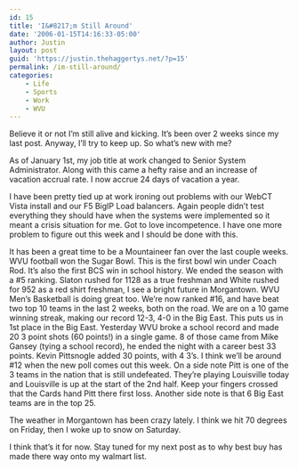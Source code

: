 ```yaml
---
id: 15
title: 'I&#8217;m Still Around'
date: '2006-01-15T14:16:33-05:00'
author: Justin
layout: post
guid: 'https://justin.thehaggertys.net/?p=15'
permalink: /im-still-around/
categories:
    - Life
    - Sports
    - Work
    - WVU
---
```


Believe it or not I’m still alive and kicking. It’s been over 2 weeks since my last post. Anyway, I’ll try to keep up. So what’s new with me?

As of January 1st, my job title at work changed to Senior System Administrator. Along with this came a hefty raise and an increase of vacation accrual rate. I now accrue 24 days of vacation a year.

I have been pretty tied up at work ironing out problems with our WebCT Vista install and our F5 BigIP Load balancers. Again people didn’t test everything they should have when the systems were implemented so it meant a crisis situation for me. Got to love incompetence. I have one more problem to figure out this week and I should be done with this.

It has been a great time to be a Mountaineer fan over the last couple weeks. WVU football won the Sugar Bowl. This is the first bowl win under Coach Rod. It’s also the first BCS win in school history. We ended the season with a #5 ranking. Slaton rushed for 1128 as a true freshman and White rushed for 952 as a red shirt freshman, I see a bright future in Morgantown. WVU Men’s Basketball is doing great too. We’re now ranked #16, and have beat two top 10 teams in the last 2 weeks, both on the road. We are on a 10 game winning streak, making our record 12-3, 4-0 in the Big East. This puts us in 1st place in the Big East. Yesterday WVU broke a school record and made 20 3 point shots (60 points!) in a single game. 8 of those came from Mike Gansey (tying a school record), he ended the night with a career best 33 points. Kevin Pittsnogle added 30 points, with 4 3’s. I think we’ll be around #12 when the new poll comes out this week. On a side note Pitt is one of the 3 teams in the nation that is still undefeated. They’re playing Louisville today and Louisville is up at the start of the 2nd half. Keep your fingers crossed that the Cards hand Pitt there first loss. Another side note is that 6 Big East teams are in the top 25.

The weather in Morgantown has been crazy lately. I think we hit 70 degrees on Friday, then I woke up to snow on Saturday.

I think that’s it for now. Stay tuned for my next post as to why best buy has made there way onto my walmart list.